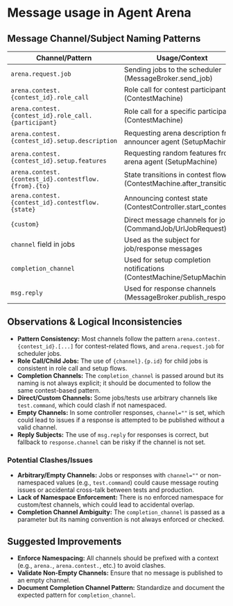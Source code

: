 # Message usage in Agent Arena

## Message Channel/Subject Naming Patterns

| Channel/Pattern                                      | Usage/Context                                                                 | Example/Notes                                                                                  |
|------------------------------------------------------|-------------------------------------------------------------------------------|-----------------------------------------------------------------------------------------------|
| `arena.request.job`                                  | Sending jobs to the scheduler (MessageBroker.send_job)                        | Used for all job requests to the scheduler                                                    |
| `arena.contest.{contest_id}.role_call`               | Role call for contest participants (ContestMachine)                           | Subscribed to for role call state, children use `{channel}.{p.id}`                            |
| `arena.contest.{contest_id}.role_call.{participant}` | Role call for a specific participant (ContestMachine)                         | Used for child jobs in role call                                                              |
| `arena.contest.{contest_id}.setup.description`       | Requesting arena description from announcer agent (SetupMachine)               | Used for announcer to describe the arena                                                      |
| `arena.contest.{contest_id}.setup.features`          | Requesting random features from arena agent (SetupMachine)                     | Used for feature generation                                                                   |
| `arena.contest.{contest_id}.contestflow.{from}.{to}` | State transitions in contest flow (ContestMachine.after_transition)            | E.g., `arena.contest.123.contestflow.starting.role_call`                                      |
| `arena.contest.{contest_id}.contestflow.{state}`     | Announcing contest state (ContestController.start_contest)                     | E.g., `arena.contest.123.contestflow.starting`                                                |
| `{custom}`                                           | Direct message channels for jobs (CommandJob/UrlJobRequest)                    | E.g., `test.command`, `test.arena.job` in tests                                               |
| `channel` field in jobs                              | Used as the subject for job/response messages                                 | Can be set arbitrarily, but often follows above patterns                                      |
| `completion_channel`                                 | Used for setup completion notifications (ContestMachine/SetupMachine)          | Typically matches one of the above patterns, e.g., `arena.contest.{id}.setup.complete`        |
| `msg.reply`                                          | Used for response channels (MessageBroker.publish_response)                    | If present, used as the reply subject                                                         |

## Observations & Logical Inconsistencies

- **Pattern Consistency:** Most channels follow the pattern `arena.contest.{contest_id}.[...]` for contest-related flows, and `arena.request.job` for scheduler jobs.
- **Role Call/Child Jobs:** The use of `{channel}.{p.id}` for child jobs is consistent in role call and setup flows.
- **Completion Channels:** The `completion_channel` is passed around but its naming is not always explicit; it should be documented to follow the same contest-based pattern.
- **Direct/Custom Channels:** Some jobs/tests use arbitrary channels like `test.command`, which could clash if not namespaced.
- **Empty Channels:** In some controller responses, `channel=""` is set, which could lead to issues if a response is attempted to be published without a valid channel.
- **Reply Subjects:** The use of `msg.reply` for responses is correct, but fallback to `response.channel` can be risky if the channel is not set.

### Potential Clashes/Issues

- **Arbitrary/Empty Channels:** Jobs or responses with `channel=""` or non-namespaced values (e.g., `test.command`) could cause message routing issues or accidental cross-talk between tests and production.
- **Lack of Namespace Enforcement:** There is no enforced namespace for custom/test channels, which could lead to accidental overlap.
- **Completion Channel Ambiguity:** The `completion_channel` is passed as a parameter but its naming convention is not always enforced or checked.

## Suggested Improvements

- **Enforce Namespacing:** All channels should be prefixed with a context (e.g., `arena.`, `arena.contest.`, etc.) to avoid clashes.
- **Validate Non-Empty Channels:** Ensure that no message is published to an empty channel.
- **Document Completion Channel Pattern:** Standardize and document the expected pattern for `completion_channel`.
